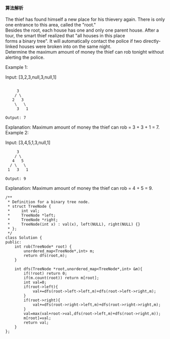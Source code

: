 #### 算法解析
The thief has found himself a new place for his thievery again. There is only one entrance to this area, called the "root." <br>
Besides the root, each house has one and only one parent house. After a tour, the smart thief realized that "all houses in this place<br>
forms a binary tree". It will automatically contact the police if two directly-linked houses were broken into on the same night.<br>
Determine the maximum amount of money the thief can rob tonight without alerting the police.<br>

Example 1:<br>

Input: [3,2,3,null,3,null,1]<br>
```

     3
    / \
   2   3
    \   \ 
     3   1

Output: 7 
```
Explanation: Maximum amount of money the thief can rob = 3 + 3 + 1 = 7.<br>
Example 2:<br>

Input: [3,4,5,1,3,null,1]<br>
```
     3
    / \
   4   5
  / \   \ 
 1   3   1

Output: 9
```
Explanation: Maximum amount of money the thief can rob = 4 + 5 = 9.<br>
```
/**
 * Definition for a binary tree node.
 * struct TreeNode {
 *     int val;
 *     TreeNode *left;
 *     TreeNode *right;
 *     TreeNode(int x) : val(x), left(NULL), right(NULL) {}
 * };
 */
class Solution {
public:
    int rob(TreeNode* root) {
        unordered_map<TreeNode*,int> m;
        return dfs(root,m);
    }
    
    int dfs(TreeNode *root,unordered_map<TreeNode*,int> &m){
        if(!root) return 0;
        if(m.count(root)) return m[root];
        int val=0;
        if(root->left){
            val+=dfs(root->left->left,m)+dfs(root->left->right,m);
        }
        if(root->right){
            val+=dfs(root->right->left,m)+dfs(root->right->right,m);
        }
        val=max(val+root->val,dfs(root->left,m)+dfs(root->right,m));
        m[root]=val;
        return val;
    }
};
```
